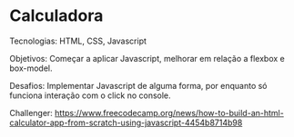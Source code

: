# Calculadora

Tecnologias: 
HTML, 
CSS,
Javascript

Objetivos: 
Começar a aplicar Javascript, melhorar em relação a flexbox e box-model. 

Desafios: 
Implementar Javascript de alguma forma, por enquanto só funciona interação com o click no console. 

Challenger: 
https://www.freecodecamp.org/news/how-to-build-an-html-calculator-app-from-scratch-using-javascript-4454b8714b98

